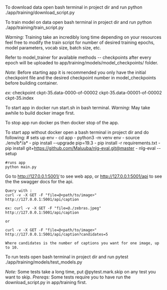 To download data open bash terminal in project dir and run 
python ./app/training/download_script.py

To train model on data open bash terminal in project dir and run
python ./app/training/train_script.py

*Warning:* Training take an incredibly long time depending on your resources
feel free to modify the train script for number of desired training epochs,
model parameters, vocab size, batch size, etc.

Refer to model_trainer for available methods -- checkpoints after every epoch 
will be uploaded to app/training/models/model_checkpoints/ folder.

*Note:* Before starting app it is recommended you only have the initial checkpoint
file and the desired checkpoint number in model_checkpoints before building container.

*ex:* checkpoint ckpt-35.data-0000-of-00002 ckpt-35.data-00001-of-00002 ckpt-35.index

To start app in docker run start.sh in bash terminal.
*Warning:* May take awhile to build docker image first.

To stop app run docker ps then docker stop <pid> of the app.

To start app without docker open a bash terminal in project dir and do following:
    # sets up env
    - cd app
    - python3 -m venv env
    - source ./env/b*/a*
    - pip install --upgrade pip=19.3
    - pip install -r requirements.txt
    - pip install git+https://github.com/Maluuba/nlg-eval.git@master
    - nlg-eval --setup

    #runs app
    python main.py

Go to http://127.0.0.1:5001/ to see web app,
or http://127.0.0.1:5001/api to see the the swagger docs for the api.
    
    Query with :
    curl -v -X GET -F "file=@<path/to/image>"  http://127.0.0.1:5001/api/caption

    ex: curl -v -X GET -F "file=@./zebras.jpeg"  http://127.0.0.1:5001/api/caption

    or

    curl -v -X GET -F "file=@<path/to/image>"  http://127.0.0.1:5001/api/caption?candidates=5

    Where candidates is the number of captions you want for one image, up to 10.

To run tests open bash terminal in project dir and run pytest ./app/training/models/test_models.py

*Note:* Some tests take a long time, put @pytest.mark.skip on any test you want to skip.
*Prereqs:* Some tests require you to have run the download_script.py in app/training first.
